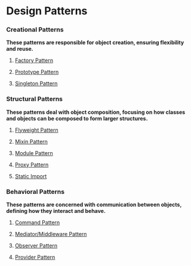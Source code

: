 # Design Patterns

### Creational Patterns

**These patterns are responsible for object creation, ensuring flexibility and reuse.**

1. [Factory Pattern](https://github.com/DeGambino/design_patterns/tree/main/Factory) 

2. [Prototype Pattern](https://github.com/DeGambino/design_patterns/tree/main/Prototype) 

3. [Singleton Pattern](https://github.com/DeGambino/design_patterns/tree/main/Singleton) 

### Structural Patterns

**These patterns deal with object composition, focusing on how classes and objects can be composed to form larger structures.**

1. [Flyweight Pattern](https://github.com/DeGambino/design_patterns/tree/main/Flyweight)

2. [Mixin Pattern](https://github.com/DeGambino/design_patterns/tree/main/Mixin)

3. [Module Pattern](https://github.com/DeGambino/design_patterns/tree/main/Module)

4. [Proxy Pattern](https://github.com/DeGambino/design_patterns/tree/main/Proxy)

5. [Static Import](https://github.com/DeGambino/design_patterns/tree/main/StaticImport)

### Behavioral Patterns

**These patterns are concerned with communication between objects, defining how they interact and behave.**

1. [Command Pattern](https://github.com/DeGambino/design_patterns/tree/main/Command)

2. [Mediator/Middleware Pattern](https://github.com/DeGambino/design_patterns/tree/main/MediatorMiddleware)

3. [Observer Pattern](https://github.com/DeGambino/design_patterns/tree/main/Observer)

4. [Provider Pattern](https://github.com/DeGambino/design_patterns/tree/main/Provider)
